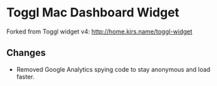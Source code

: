 Toggl Mac Dashboard Widget
==================

Forked from Toggl widget v4:
http://home.kirs.name/toggl-widget

Changes
-------

* Removed Google Analytics spying code to stay anonymous and load faster.
